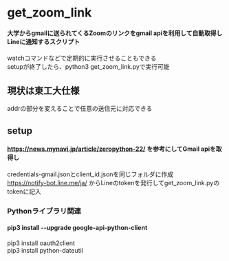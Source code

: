 # get_zoom_link
#### 大学からgmailに送られてくるZoomのリンクをgmail apiを利用して自動取得しLineに通知するスクリプト   
watchコマンドなどで定期的に実行させることもできる  
setupが終了したら、python3 get_zoom_link.pyで実行可能

## 現状は東工大仕様
addrの部分を変えることで任意の送信元に対応できる
## setup
#### https://news.mynavi.jp/article/zeropython-22/ を参考にしてGmail apiを取得し  
credentials-gmail.jsonとclient_id.jsonを同じフォルダに作成  
https://notify-bot.line.me/ja/ からLineのtokenを発行してget_zoom_link.pyのtokenに記入
### Pythonライブラリ関連
#### pip3 install --upgrade google-api-python-client  
pip3 install oauth2client  
pip3 install python-dateutil
